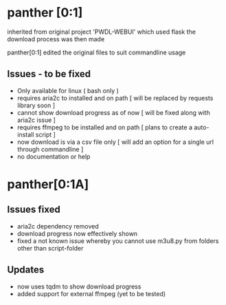 # panther [0:1]

inherited from original project 'PWDL-WEBUI' which used flask 
the download process was then made 

panther[0:1] edited the original files to suit commandline usage

## Issues - to be fixed
 - Only available for linux ( bash only )
 - requires aria2c to installed and on path [ will be replaced by requests library soon ]
 - cannot show download progress as of now [ will be fixed along with aria2c issue ]
 - requires ffmpeg to be installed and on path [ plans to create a auto-install script ]
 - now download is via a csv file only [ will add an option for a single url through commandline ]
 - no documentation or help

# panther[0:1A]

## Issues fixed 
 - aria2c dependency removed
 - download progress now effectively shown
 - fixed a not known issue whereby you cannot use m3u8.py from folders other than script-folder
## Updates 
 - now uses tqdm to show download progress
 - added support for external ffmpeg (yet to be tested)


